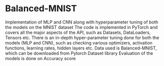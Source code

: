 # Balanced-MNIST
Implementation of MLP and CNN along with hyperparameter tuning of both the models on the MNIST dataset
The code is implemented in PyTorch and covers all the major aspects of the API, such as Datasets, DataLoaders, Tensors etc.
There is an in-depth hyper-parameter tuning done for both the models (MLP and CNN), such as checking various optimizers, activation functions, learning rates, hidden layers etc. 
Data used is Balanced-MNIST, which can be downloaded from Pytorch Dataset library
Evaluation of the models is done on Accuracy score
